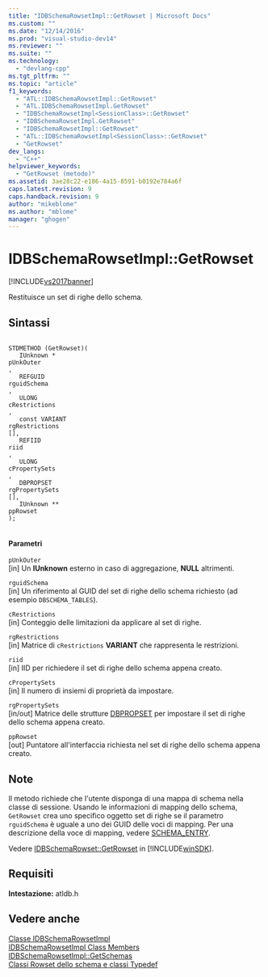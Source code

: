 ```yaml
---
title: "IDBSchemaRowsetImpl::GetRowset | Microsoft Docs"
ms.custom: ""
ms.date: "12/14/2016"
ms.prod: "visual-studio-dev14"
ms.reviewer: ""
ms.suite: ""
ms.technology: 
  - "devlang-cpp"
ms.tgt_pltfrm: ""
ms.topic: "article"
f1_keywords: 
  - "ATL::IDBSchemaRowsetImpl::GetRowset"
  - "ATL.IDBSchemaRowsetImpl.GetRowset"
  - "IDBSchemaRowsetImpl<SessionClass>::GetRowset"
  - "IDBSchemaRowsetImpl.GetRowset"
  - "IDBSchemaRowsetImpl::GetRowset"
  - "ATL::IDBSchemaRowsetImpl<SessionClass>::GetRowset"
  - "GetRowset"
dev_langs: 
  - "C++"
helpviewer_keywords: 
  - "GetRowset (metodo)"
ms.assetid: 3ae28c22-e186-4a15-8591-b0192e784a6f
caps.latest.revision: 9
caps.handback.revision: 9
author: "mikeblome"
ms.author: "mblome"
manager: "ghogen"
---
```

# IDBSchemaRowsetImpl::GetRowset
[!INCLUDE[vs2017banner](../../assembler/inline/includes/vs2017banner.md)]

Restituisce un set di righe dello schema.  
  
## Sintassi  
  
```  
  
STDMETHOD (GetRowset)(  
   IUnknown *  
pUnkOuter  
,  
   REFGUID   
rguidSchema  
,  
   ULONG   
cRestrictions  
,  
   const VARIANT   
rgRestrictions  
[],  
   REFIID   
riid  
,  
   ULONG   
cPropertySets  
,  
   DBPROPSET   
rgPropertySets  
[],  
   IUnknown **  
ppRowset  
);  
  
```  
  
#### Parametri  
 `pUnkOuter`  
 \[in\] Un **IUnknown** esterno in caso di aggregazione, **NULL** altrimenti.  
  
 `rguidSchema`  
 \[in\] Un riferimento al GUID del set di righe dello schema richiesto \(ad esempio `DBSCHEMA_TABLES`\).  
  
 `cRestrictions`  
 \[in\] Conteggio delle limitazioni da applicare al set di righe.  
  
 `rgRestrictions`  
 \[in\] Matrice di `cRestrictions` **VARIANT** che rappresenta le restrizioni.  
  
 `riid`  
 \[in\] IID per richiedere il set di righe dello schema appena creato.  
  
 `cPropertySets`  
 \[in\] Il numero di insiemi di proprietà da impostare.  
  
 `rgPropertySets`  
 \[in\/out\] Matrice delle strutture [DBPROPSET](https://msdn.microsoft.com/en-us/library/ms714367.aspx) per impostare il set di righe dello schema appena creato.  
  
 `ppRowset`  
 \[out\] Puntatore all'interfaccia richiesta nel set di righe dello schema appena creato.  
  
## Note  
 Il metodo richiede che l'utente disponga di una mappa di schema nella classe di sessione. Usando le informazioni di mapping dello schema, `GetRowset` crea uno specifico oggetto set di righe se il parametro `rguidSchema` è uguale a uno dei GUID delle voci di mapping. Per una descrizione della voce di mapping, vedere [SCHEMA\_ENTRY](../../data/oledb/schema-entry.md).  
  
 Vedere [IDBSchemaRowset::GetRowset](https://msdn.microsoft.com/en-us/library/ms722634.aspx) in [!INCLUDE[winSDK](../../atl/includes/winsdk_md.md)].  
  
## Requisiti  
 **Intestazione:** atldb.h  
  
## Vedere anche  
 [Classe IDBSchemaRowsetImpl](../../data/oledb/idbschemarowsetimpl-class.md)   
 [IDBSchemaRowsetImpl Class Members](http://msdn.microsoft.com/it-it/e74f6f82-541c-42e7-b4c6-e2d4656a0649)   
 [IDBSchemaRowsetImpl::GetSchemas](../../data/oledb/idbschemarowsetimpl-getschemas.md)   
 [Classi Rowset dello schema e classi Typedef](../../data/oledb/schema-rowset-classes-and-typedef-classes.md)